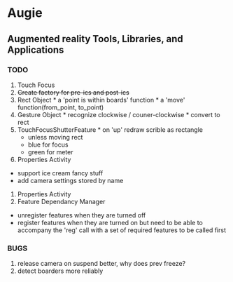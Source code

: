Augie
=====

Augmented reality Tools, Libraries, and Applications
----------------------------------------------------

### TODO
1. Touch Focus
  1. ~~Create factory for pre-ics and post-ics~~
  1. Rect Object
    * a 'point is within boards' function
    * a 'move' function(from_point, to_point)
  1. Gesture Object
    * recognize clockwise / couner-clockwise
    * convert to rect
  1. TouchFocusShutterFeature
    * on 'up' redraw scrible as rectangle
      * unless moving rect
      * blue for focus
      * green for meter
1. Properties Activity
  * support ice cream fancy stuff
  * add camera settings stored by name
1. Properties Activity
1. Feature Dependancy Manager
  * unregister features when they are turned off
  * register features when they are turned on but need to be able to accompany the 'reg' call with a set of required features to be called first
    

### BUGS

1. release camera on suspend better, why does prev freeze?
1. detect boarders more reliably


